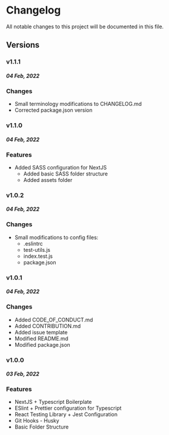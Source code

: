 # Changelog

All notable changes to this project will be documented in this file.

## Versions

### v1.1.1

#### _04 Feb, 2022_

### Changes

-   Small terminology modifications to CHANGELOG.md
-   Corrected package.json version

### v1.1.0

#### _04 Feb, 2022_

### Features

-   Added SASS configuration for NextJS
    - Added basic SASS folder structure
    - Added assets folder

### v1.0.2

#### _04 Feb, 2022_

### Changes

-   Small modifications to config files:
    - .eslintrc
    - test-utils.js
    - index.test.js
    - package.json

### v1.0.1

#### _04 Feb, 2022_

### Changes

-   Added CODE_OF_CONDUCT.md
-   Added CONTRIBUTION.md
-   Added issue template
-   Modified README.md
-   Modified package.json

### v1.0.0

#### _03 Feb, 2022_

### Features

-   NextJS + Typescript Boilerplate
-   ESlint + Prettier configuration for Typescript
-   React Testing Library + Jest Configuration
-   Git Hooks - Husky
-   Basic Folder Structure
